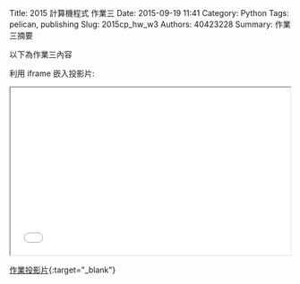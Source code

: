 Title: 2015 計算機程式 作業三
Date: 2015-09-19 11:41
Category: Python
Tags: pelican, publishing
Slug: 2015cp_hw_w3
Authors: 40423228
Summary: 作業三摘要

以下為作業三內容

利用 iframe 嵌入投影片:

<iframe src="40423228_cp_w3_p.html" width="500" height="300"></iframe>

[作業投影片](40423228_cp_w3_p.html){:target="_blank"}

